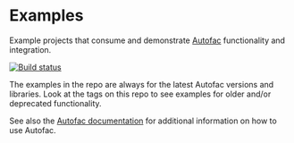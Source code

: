 # Examples
Example projects that consume and demonstrate [Autofac](http://autofac.org) functionality and integration.

[![Build status](https://ci.appveyor.com/api/projects/status/ckc94rt42bfhdt6j?svg=true)](https://ci.appveyor.com/project/Autofac/examples)

The examples in the repo are always for the latest Autofac versions and libraries. Look at the tags on this repo to see examples for older and/or deprecated functionality.

See also the [Autofac documentation](http://autofac.readthedocs.io) for additional information on how to use Autofac.
